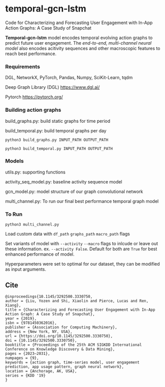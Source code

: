 # temporal-gcn-lstm
Code for Characterizing and Forecasting User Engagement with In-App Action Graphs: A Case Study of Snapchat

**Temporal-gcn-lstm** model encodes temporal evolving action graphs to predict future user engagement. 
The *end-to-end, multi-channel neural model* also encodes acitivity sequences and other macroscopic features to reach best performance.

### Requirements

DGL, NetworkX, PyTorch, Pandas, Numpy, SciKit-Learn, tqdm

Deep Graph Library (DGL) https://www.dgl.ai/

Pytorch https://pytorch.org/


### Building action graphs

build_graphs.py:    build static graphs for time period

build_temporal.py:  build temporal graphs per day

```python3 build_graphs.py INPUT_PATH OUTPUT_PATH```

```python3 build_temporal.py INPUT_PATH OUTPUT_PATH```

### Models

utils.py: supporting functions

activity_seq_model.py:  baseline activity sequence model

gcn_model.py: model structure of our graph convolutional network

multi_channel.py: To run our final best performance temporal graph model

### To Run

```python3 multi_channel.py```

Load custom data with ```df_path``` ```graphs_path``` ```macro_path``` flags

Set variants of model with ```--activity``` ```--macro``` flags to inlcude or leave out these information. 
ex. ```--activity False```. Default for both are ```True``` for best enhanced performance of model.

Hyperparameters were set to optimal for our dataset, they can be modified as input arguments.

## Cite

```
@inproceedings{10.1145/3292500.3330750,
author = {Liu, Yozen and Shi, Xiaolin and Pierce, Lucas and Ren, Xiang},
title = {Characterizing and Forecasting User Engagement with In-App Action Graph: A Case Study of Snapchat},
year = {2019},
isbn = {9781450362016},
publisher = {Association for Computing Machinery},
address = {New York, NY, USA},
url = {https://doi.org/10.1145/3292500.3330750},
doi = {10.1145/3292500.3330750},
booktitle = {Proceedings of the 25th ACM SIGKDD International Conference on Knowledge Discovery & Data Mining},
pages = {2023–2031},
numpages = {9},
keywords = {action graph, time-series model, user engagement prediction, app usage pattern, graph neural network},
location = {Anchorage, AK, USA},
series = {KDD '19}
}
```
